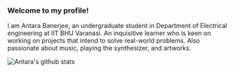 ### Welcome to my profile!
I am Antara Banerjee, an undergraduate student in Department of Electrical engineering at IIT BHU Varanasi. An inquisitive learner who is keen on working on projects that intend to solve real-world problems. Also passionate about music, playing the synthesizer, and artworks.

![Antara's github stats](https://github-readme-stats.vercel.app/api?username=AntaraB1005&show_icons=true&theme=dracula)


<!--
**AntaraB1005/AntaraB1005** is a ✨ _special_ ✨ repository because its `README.md` (this file) appears on your GitHub profile.

Here are some ideas to get you started:

- 🔭 I’m currently working on ...
- 🌱 I’m currently learning ...
- 👯 I’m looking to collaborate on ...
- 🤔 I’m looking for help with ...
- 💬 Ask me about ...
- 📫 How to reach me: ...
- 😄 Pronouns: ...
- ⚡ Fun fact: ...
-->

